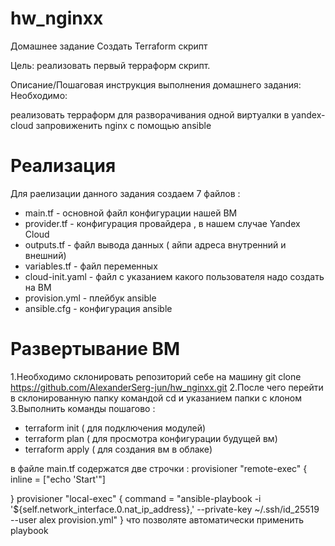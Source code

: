 # hw_nginxx
Домашнее задание
Создать Terraform скрипт

Цель:
реализовать первый терраформ скрипт.


Описание/Пошаговая инструкция выполнения домашнего задания:
Необходимо:

реализовать терраформ для разворачивания одной виртуалки в yandex-cloud
запровиженить nginx с помощью ansible
# Реализация
Для раелизации данного задания создаем 7 файлов :

- main.tf - основной файл  конфигурации нашей ВМ
- provider.tf - конфигурация провайдера , в нашем случае Yandex Cloud
- outputs.tf  - файл вывода данных ( айпи адреса внутренний и внешний)
- variables.tf - файл переменных
- cloud-init.yaml - файл с указанием какого пользователя надо создать на ВМ
- provision.yml - плейбук ansible
- ansible.cfg - конфигурация ansible
# Развертывание ВМ 
1.Необходимо склонировать репозиторий себе на машину git clone https://github.com/AlexanderSerg-jun/hw_nginxx.git
2.После чего перейти в склонированную папку командой cd и указанием папки с клоном
3.Выполнить команды пошагово :
  - terraform init ( для подключения модулей)
  - terraform plan ( для просмотра конфигурации будущей вм)
  - terraform apply ( для создания вм в облаке)

в файле main.tf содержатся две строчки :
provisioner "remote-exec" {
    inline = ["echo 'Start'"]

  }
  provisioner "local-exec" {
    command = "ansible-playbook -i '${self.network_interface.0.nat_ip_address},' --private-key ~/.ssh/id_25519 --user alex provision.yml"
  }
  что позволяте автоматически применить playbook
  

